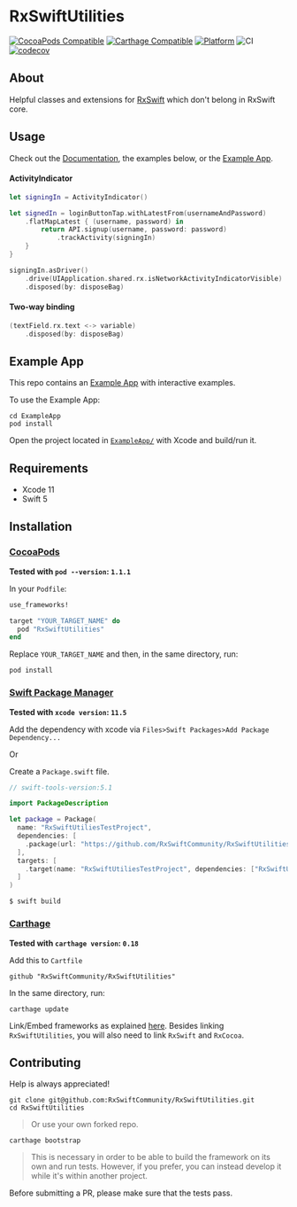 RxSwiftUtilities
======================================
[![CocoaPods Compatible](https://img.shields.io/cocoapods/v/RxSwiftUtilities.svg)](https://cocoapods.org/pods/RxSwiftUtilities)
[![Carthage Compatible](https://img.shields.io/badge/Carthage-compatible-4BC51D.svg?style=flat)](https://github.com/Carthage/Carthage)
[![Platform](https://img.shields.io/cocoapods/p/RxSwiftUtilities.svg?style=flat)](http://cocoadocs.org/docsets/RxSwiftUtilities)
![CI](https://github.com/RxSwiftCommunity/RxSwiftUtilities/workflows/CI/badge.svg?branch=master)
[![codecov](https://codecov.io/gh/RxSwiftCommunity/RxSwiftUtilities/branch/master/graph/badge.svg)](https://codecov.io/gh/RxSwiftCommunity/RxSwiftUtilities)

## About

Helpful classes and extensions for [RxSwift](https://github.com/ReactiveX/RxSwift) which don't belong in RxSwift core.

## Usage

Check out the [Documentation](http://cocoadocs.org/docsets/RxSwiftUtilities), the examples below, or the [Example App](#example-app).

#### ActivityIndicator

```swift
let signingIn = ActivityIndicator()

let signedIn = loginButtonTap.withLatestFrom(usernameAndPassword)
    .flatMapLatest { (username, password) in
        return API.signup(username, password: password)
            .trackActivity(signingIn)
    }
}

signingIn.asDriver()
    .drive(UIApplication.shared.rx.isNetworkActivityIndicatorVisible)
    .disposed(by: disposeBag)
```

#### Two-way binding

```swift
(textField.rx.text <-> variable)
    .disposed(by: disposeBag)
```

## Example App

This repo contains an [Example App](ExampleApp/) with interactive examples.

To use the Example App:

```shell
cd ExampleApp
pod install
```

Open the project located in [`ExampleApp/`](ExampleApp/) with Xcode and build/run it.

## Requirements

* Xcode 11
* Swift 5

## Installation

### [CocoaPods](https://guides.cocoapods.org/using/using-cocoapods.html)

**Tested with `pod --version`: `1.1.1`**

In your `Podfile`:

```ruby
use_frameworks!

target "YOUR_TARGET_NAME" do
  pod "RxSwiftUtilities"
end
```

Replace `YOUR_TARGET_NAME` and then, in the same directory, run:

```shell
pod install
```
### [Swift Package Manager](https://guides.cocoapods.org/using/using-cocoapods.html)

**Tested with `xcode version`: `11.5`**

Add the dependency with xcode via `Files>Swift Packages>Add Package Dependency...` 

Or

Create a `Package.swift` file.

```swift
// swift-tools-version:5.1

import PackageDescription

let package = Package(
  name: "RxSwiftUtiliesTestProject",
  dependencies: [
    .package(url: "https://github.com/RxSwiftCommunity/RxSwiftUtilities", from: "5.0.0")
  ],
  targets: [
    .target(name: "RxSwiftUtiliesTestProject", dependencies: ["RxSwiftUtilities"])
  ]
)
```

```shell
$ swift build
```

### [Carthage](https://github.com/Carthage/Carthage#installing-carthage)

**Tested with `carthage version`: `0.18`**

Add this to `Cartfile`

```
github "RxSwiftCommunity/RxSwiftUtilities"
```

In the same directory, run:

```shell
carthage update
```

Link/Embed frameworks as explained [here](https://github.com/Carthage/Carthage#adding-frameworks-to-an-application). Besides linking `RxSwiftUtilities`, you will also need to link `RxSwift` and `RxCocoa`.

## Contributing

Help is always appreciated!

```shell
git clone git@github.com:RxSwiftCommunity/RxSwiftUtilities.git
cd RxSwiftUtilities
```
> Or use your own forked repo.

```shell
carthage bootstrap
```
> This is necessary in order to be able to build the framework on its own and run tests.
However, if you prefer, you can instead develop it while it's within another project.

Before submitting a PR, please make sure that the tests pass.
